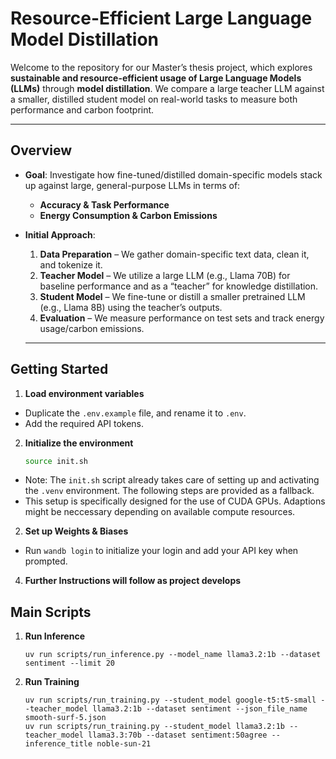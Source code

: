 # Resource-Efficient Large Language Model Distillation

Welcome to the repository for our Master’s thesis project, which explores **sustainable and resource-efficient usage of Large Language Models (LLMs)** through **model distillation**. We compare a large teacher LLM against a smaller, distilled student model on real-world tasks to measure both performance and carbon footprint.

---

## Overview

- **Goal**: Investigate how fine-tuned/distilled domain-specific models stack up against large, general-purpose LLMs in terms of:
  - **Accuracy & Task Performance**
  - **Energy Consumption & Carbon Emissions**

- **Initial Approach**:
  1. **Data Preparation** – We gather domain-specific text data, clean it, and tokenize it.
  2. **Teacher Model** – We utilize a large LLM (e.g., Llama 70B) for baseline performance and as a “teacher” for knowledge distillation.
  3. **Student Model** – We fine-tune or distill a smaller pretrained LLM (e.g., Llama 8B) using the teacher’s outputs.
  4. **Evaluation** – We measure performance on test sets and track energy usage/carbon emissions.

  ---

## Getting Started

1. **Load environment variables**
* Duplicate the `.env.example` file, and rename it to `.env`.
* Add the required API tokens.

2. **Initialize the environment**
    ```bash
    source init.sh
    ```
* Note: The `init.sh` script already takes care of setting up and activating the `.venv` environment. The following steps are provided as a fallback.
* This setup is specifically designed for the use of CUDA GPUs. Adaptions might be neccessary depending on available compute resources.

2. **Set up Weights & Biases**
* Run `wandb login` to initialize your login and add your API key when prompted.

4. **Further Instructions will follow as project develops**

## Main Scripts

1. **Run Inference**
    ```python3
    uv run scripts/run_inference.py --model_name llama3.2:1b --dataset sentiment --limit 20
    ```

2. **Run Training**
    ```python3
    uv run scripts/run_training.py --student_model google-t5:t5-small --teacher_model llama3.2:1b --dataset sentiment --json_file_name smooth-surf-5.json
    uv run scripts/run_training.py --student_model llama3.2:1b --teacher_model llama3.3:70b --dataset sentiment:50agree --inference_title noble-sun-21
    ```